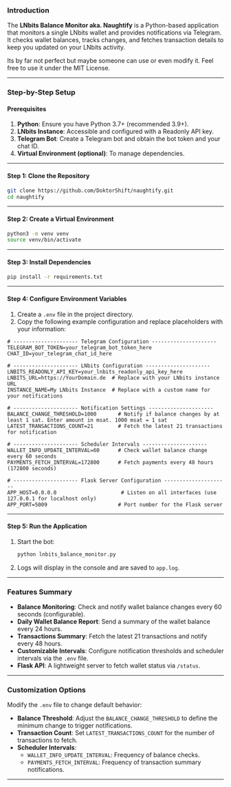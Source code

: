 ### Introduction

The **LNbits Balance Monitor aka. Naughtify** is a Python-based application that monitors a single LNbits wallet and provides notifications via Telegram. It checks wallet balances, tracks changes, and fetches transaction details to keep you updated on your LNbits activity.

Its by far not perfect but maybe someone can use or even modify it. Feel free to use it under the MIT License.

---

### Step-by-Step Setup

#### Prerequisites
1. **Python**: Ensure you have Python 3.7+ (recommended 3.9+).
2. **LNbits Instance**: Accessible and configured with a Readonly API key.
3. **Telegram Bot**: Create a Telegram bot and obtain the bot token and your chat ID.
4. **Virtual Environment (optional)**: To manage dependencies.

---

#### Step 1: Clone the Repository
```bash
git clone https://github.com/DoktorShift/naughtify.git
cd naughtify
```

---

#### Step 2: Create a Virtual Environment
```bash
python3 -m venv venv
source venv/bin/activate
```

---

#### Step 3: Install Dependencies
```bash
pip install -r requirements.txt
```

---

#### Step 4: Configure Environment Variables
1. Create a `.env` file in the project directory.
2. Copy the following example configuration and replace placeholders with your information:

```plaintext
# --------------------- Telegram Configuration ---------------------
TELEGRAM_BOT_TOKEN=your_telegram_bot_token_here
CHAT_ID=your_telegram_chat_id_here

# --------------------- LNbits Configuration ---------------------
LNBITS_READONLY_API_KEY=your_lnbits_readonly_api_key_here
LNBITS_URL=https://YourDomain.de  # Replace with your LNbits instance URL
INSTANCE_NAME=My LNbits Instance  # Replace with a custom name for your notifications

# --------------------- Notification Settings ---------------------
BALANCE_CHANGE_THRESHOLD=1000       # Notify if balance changes by at least 1 sat. Enter amount in msat. 1000 msat = 1 sat
LATEST_TRANSACTIONS_COUNT=21        # Fetch the latest 21 transactions for notification

# --------------------- Scheduler Intervals ---------------------
WALLET_INFO_UPDATE_INTERVAL=60      # Check wallet balance change every 60 seconds
PAYMENTS_FETCH_INTERVAL=172800      # Fetch payments every 48 hours (172800 seconds)

# --------------------- Flask Server Configuration ---------------------
APP_HOST=0.0.0.0                     # Listen on all interfaces (use 127.0.0.1 for localhost only)
APP_PORT=5009                       # Port number for the Flask server
```

---

#### Step 5: Run the Application
1. Start the bot:
   ```bash
   python lnbits_balance_monitor.py
   ```
2. Logs will display in the console and are saved to `app.log`.

---

### Features Summary

- **Balance Monitoring**: Check and notify wallet balance changes every 60 seconds (configurable).
- **Daily Wallet Balance Report**: Send a summary of the wallet balance every 24 hours.
- **Transactions Summary**: Fetch the latest 21 transactions and notify every 48 hours.
- **Customizable Intervals**: Configure notification thresholds and scheduler intervals via the `.env` file.
- **Flask API**: A lightweight server to fetch wallet status via `/status`.

---

### Customization Options
Modify the `.env` file to change default behavior:
- **Balance Threshold**: Adjust the `BALANCE_CHANGE_THRESHOLD` to define the minimum change to trigger notifications.
- **Transaction Count**: Set `LATEST_TRANSACTIONS_COUNT` for the number of transactions to fetch.
- **Scheduler Intervals**:
  - `WALLET_INFO_UPDATE_INTERVAL`: Frequency of balance checks.
  - `PAYMENTS_FETCH_INTERVAL`: Frequency of transaction summary notifications.

---
